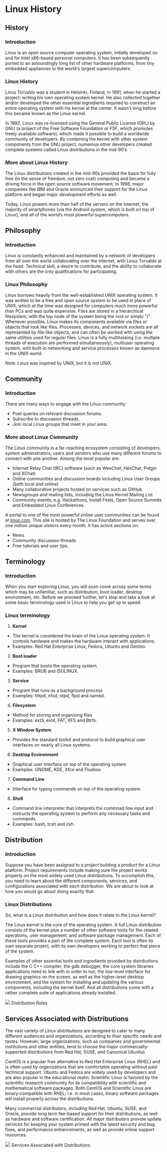 # Linux History

## History
### Introduction
Linux is an open source computer operating system, initially developed on and for Intel
x86-based personal computers. It has been subsequently ported to an astoundingly long list
of other hardware platforms, from tiny embedded appliances to the world's largest
supercomputers.

### Linux History
Linus Torvalds was a student in Helsinki, Finland, in 1991, when he started a project:
writing his own operating system kernel. He also collected together and/or developed the
other essential ingredients required to construct an entire operating system with his
kernel at the center. It wasn't long before this became known as the Linux kernel. 

In 1992, Linux was re-licensed using the General Public License (GPL) by GNU (a project of
the Free Software Foundation or FSF, which promotes freely available software), which made
it possible to build a worldwide community of developers. By combining the kernel with
other system components from the GNU project, numerous other developers created complete
systems called Linux distributions in the mid-90’s.

### More about Linux History
The Linux distributions created in the mid-90s provided the basis for fully free (in the
sense of freedom, not zero cost) computing and became a driving force in the open source
software movement. In 1998, major companies like IBM and Oracle announced their support for
the Linux platform and began major development efforts as well.

Today, Linux powers more than half of the servers on the Internet, the majority of
smartphones (via the Android system, which is built on top of Linux), and all of the
world’s most powerful supercomputers.

## Philosophy
### Introduction
Linux is constantly enhanced and maintained by a network of developers from all over the world collaborating over the Internet, with Linus Torvalds at the head. Technical skill, a desire to contribute, and the ability to collaborate with others are the only qualifications for participating.

### Linux Philosophy
Linux borrows heavily from the well-established UNIX operating system. It was written to be
a free and open source system to be used in place of UNIX, which at the time was designed
for computers much more powerful than PCs and was quite expensive. Files are stored in a
hierarchical filesystem, with the top node of the system being the root or simply "/".
Whenever possible, Linux makes its components available via files or objects that look like
files. Processes, devices, and network sockets are all represented by file-like objects,
and can often be worked with using the same utilities used for regular files. Linux is a
fully multitasking (i.e. multiple threads of execution are performed simultaneously),
multiuser operating system, with built-in networking and service processes known as daemons
in the UNIX world.

Note: Linux was inspired by UNIX, but it is not UNIX. 

## Community
### Introduction
There are many ways to engage with the Linux community:

* Post queries on relevant discussion forums.
* Subscribe to discussion threads.
* Join local Linux groups that meet in your area.

### More about Linux Community
The Linux community is a far-reaching ecosystem consisting of developers, system administrators, users and vendors who use many different forums to connect with one
another. Among the most popular are:

* Internet Relay Chat (IRC) software (such as WeeChat, HexChat, Pidgin and XChat)
* Online communities and discussion boards including Linux User Groups (both local and
online)
* Many collaborative projects hosted on services such as GitHub
* Newsgroups and mailing lists, including the Linux Kernel Mailing List
* Community events, e.g. Hackathons, Install Fests, Open Source Summits and Embedded Linux
Conferences.

A portal to one of the most powerful online user communities can be found at [linux.com](linux.com).
This site is hosted by The Linux Foundation and serves over one million unique visitors
every month. It has active sections on:

* News
* Community discussion threads
* Free tutorials and user tips.

## Terminology
### Introduction
When you start exploring Linux, you will soon come across some terms which may be
unfamiliar, such as distribution, boot loader, desktop environment, etc. Before we proceed
further, let's stop and take a look at some basic terminology used in Linux to help you get
up to speed.

### Linux terminology
1. **Kernel**
* The kernel is considered the brain of the Linux operating system. It controls hardware and makes the hardware interact with applications.
* Examples: Red Hat Enterprise Linux, Fedora, Ubuntu and Gentoo.
2. **Boot loader**
* Program that boots the operating system.
* Examples: BRUB and ISOLINUX.
3. **Service**
* Program that runs as a background process
* Examples: httpd, nfsd, ntpd, ftpd and named.
4. **Filesystem**
* Method for storing and organizing files
* Examples: ext3, ext4, FAT, XFS and Btrfs.
5. **X Window System** 
* Provides the standard toolkit and protocol to build graphical user interfaces on nearly all Linux systems.
6. **Desktop Environment**
* Graphical user interface on top of the operating system
* Examples: GNOME, KDE, Xfce and Fluxbox.
7. **Command Line**
* Interface for typing commands on top of the operating system.
8. **Shell**
* Command line interpreter that interprets the commnad line input and instructs the operating system to perform any necessary tasks and commands.
* Examples: bash, tcsh and zsh.

## Distribution
### Introduction
Suppose you have been assigned to a project building a product for a Linux platform.
Project requirements include making sure the project works properly on the most widely
used Linux distributions. To accomplish this, you need to learn about the different
components, services, and configurations associated with each distribution. We are about
to look at how you would go about doing exactly that.

### Linux Distributions
So, what is a Linux distribution and how does it relate to the Linux kernel?

The Linux kernel is the core of the operating system. A full Linux distribution consists
of the kernel plus a number of other software tools for file-related operations, user
management, and software package management. Each of these tools provides a part of the
complete system. Each tool is often its own separate project, with its own developers
working to perfect that piece of the system.

Examples of other essential tools and ingredients provided by distributions include the C
C++ compiler, the gdb debugger, the core system libraries applications need to link with
in order to run, the low-level interface for drawing graphics on the screen, as well as
the higher-level desktop environment, and the system for installing and updating the
various components, including the kernel itself.  And all distributions come with a rather
complete suite of applications already installed.

![](distroroles.png)
Distribution Roles

## Services Associated with Distributions
The vast variety of Linux distributions are designed to cater to many different audiences
and organizations, according to their specific needs and tastes. However, large
organizations, such as companies and governmental institutions and other entities, tend to
choose the major commercially-supported distributions from Red Hat, SUSE, and Canonical 
Ubuntu).

CentOS is a popular free alternative to Red Hat Enterprise Linux (RHEL) and is often used
by organizations that are comfortable operating without paid technical support. Ubuntu and
Fedora are widely used by developers and are also popular in the educational realm.
Scientific Linux is favored by the scientific research community for its compatibility
with scientific and mathematical software packages. Both CentOS and Scientific Linux are
binary-compatible with RHEL; i.e. in most cases, binary software packages will install
properly across the distributions.

Many commercial distributors, including Red Hat, Ubuntu, SUSE, and Oracle, provide long
term fee-based support for their distributions, as well as hardware and software
certification. All major distributors provide update services for keeping your system
primed with the latest security and bug fixes, and performance enhancements, as well as
provide online support resources.

![](LFS01_ch02_screen_24.jpg)
Services Associated with Distributions

